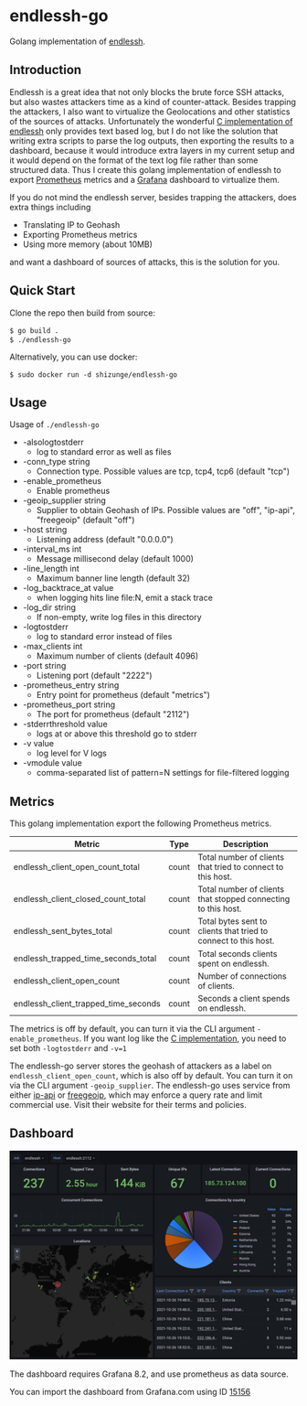 # endlessh-go

Golang implementation of [endlessh](https://nullprogram.com/blog/2019/03/22/).

## Introduction

Endlessh is a great idea that not only blocks the brute force SSH attacks, but also wastes attackers time as a kind of counter-attack. Besides trapping the attackers, I also want to virtualize the Geolocations and other statistics of the sources of attacks. Unfortunately the wonderful [C implementation of endlessh](https://github.com/skeeto/endlessh) only provides text based log, but I do not like the solution that writing extra scripts to parse the log outputs, then exporting the results to a dashboard, because it would introduce extra layers in my current setup and it would depend on the format of the text log file rather than some structured data. Thus I create this golang implementation of endlessh to export [Prometheus](https://prometheus.io/) metrics and a [Grafana](https://grafana.com/) dashboard to virtualize them.

If you do not mind the endlessh server, besides trapping the attackers, does extra things including

* Translating IP to Geohash
* Exporting Prometheus metrics
* Using more memory (about 10MB)

and want a dashboard of sources of attacks, this is the solution for you.

## Quick Start

Clone the repo then build from source:

```
$ go build .
$ ./endlessh-go
```

Alternatively, you can use docker:

```
$ sudo docker run -d shizunge/endlessh-go
```

## Usage

Usage of `./endlessh-go`

* -alsologtostderr
  * log to standard error as well as files
* -conn_type string
  * Connection type. Possible values are tcp, tcp4, tcp6 (default "tcp")
* -enable_prometheus
  * Enable prometheus
* -geoip_supplier string
  * Supplier to obtain Geohash of IPs. Possible values are "off", "ip-api", "freegeoip" (default "off")
* -host string
  * Listening address (default "0.0.0.0")
* -interval_ms int
  * Message millisecond delay (default 1000)
* -line_length int
  * Maximum banner line length (default 32)
* -log_backtrace_at value
  * when logging hits line file:N, emit a stack trace
* -log_dir string
  * If non-empty, write log files in this directory
* -logtostderr
  * log to standard error instead of files
* -max_clients int
  * Maximum number of clients (default 4096)
* -port string
  * Listening port (default "2222")
* -prometheus_entry string
  * Entry point for prometheus (default "metrics")
* -prometheus_port string
  * The port for prometheus (default "2112")
* -stderrthreshold value
  * logs at or above this threshold go to stderr
* -v value
  * log level for V logs
* -vmodule value
  * comma-separated list of pattern=N settings for file-filtered logging

## Metrics

This golang implementation export the following Prometheus metrics.

| Metric                               | Type  | Description  |
|--------------------------------------|-------|--------------|
| endlessh_client_open_count_total     | count | Total number of clients that tried to connect to this host. |
| endlessh_client_closed_count_total   | count | Total number of clients that stopped connecting to this host. |
| endlessh_sent_bytes_total            | count | Total bytes sent to clients that tried to connect to this host. |
| endlessh_trapped_time_seconds_total  | count | Total seconds clients spent on endlessh. |
| endlessh_client_open_count           | count | Number of connections of clients. |
| endlessh_client_trapped_time_seconds | count | Seconds a client spends on endlessh. |

The metrics is off by default, you can turn it via the CLI argument `-enable_prometheus`. If you want log like the [C implementation](https://github.com/skeeto/endlessh), you need to set both `-logtostderr` and `-v=1`

The endlessh-go server stores the geohash of attackers as a label on `endlessh_client_open_count`, which is also off by default. You can turn it on via the CLI argument `-geoip_supplier`. The endlessh-go uses service from either [ip-api](https://ip-api.com/) or [freegeoip](https://freegeoip.live/), which may enforce a query rate and limit commercial use. Visit their website for their terms and policies.

## Dashboard

![screenshot](dashboard/screenshot.png)

The dashboard requires Grafana 8.2, and use prometheus as data source.

You can import the dashboard from Grafana.com using ID [15156](https://grafana.com/grafana/dashboards/15156)